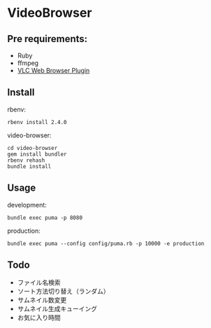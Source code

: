 # VideoBrowser

## Pre requirements:

- Ruby
- ffmpeg
- [VLC Web Browser Plugin](http://www.videolan.org/vlc/download-macosx.ja.html)

## Install

rbenv:

    rbenv install 2.4.0

video-browser:

    cd video-browser
    gem install bundler
    rbenv rehash
    bundle install

## Usage

development:

    bundle exec puma -p 8080

production:

    bundle exec puma --config config/puma.rb -p 10000 -e production

## Todo

- ファイル名検索
- ソート方法切り替え（ランダム）
- サムネイル数変更
- サムネイル生成キューイング
- お気に入り時間
